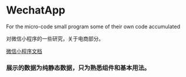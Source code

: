 # WechatApp
For the micro-code small program some of their own code accumulated

对微信小程序的一些研究，关于电商部分。

[微信小程序文档](https://mp.weixin.qq.com/debug/wxadoc/dev/index.html)


### 展示的数据为纯静态数据，只为熟悉组件和基本用法。
